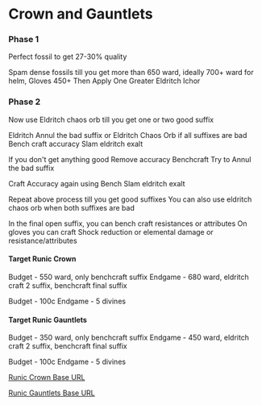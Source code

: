 # Crown and Gauntlets

### Phase 1

Perfect fossil to get 27-30% quality

Spam dense fossils till you get more than 650 ward, ideally 700+ ward for helm, Gloves 450+
Then Apply One Greater Eldritch Ichor

### Phase 2

Now use Eldritch chaos orb till you get one or two good suffix

Eldritch Annul the bad suffix or Eldritch Chaos Orb if all suffixes are bad
Bench craft accuracy
Slam eldritch exalt

If you don't get anything good
Remove accuracy Benchcraft
Try to Annul the bad suffix

Craft Accuracy again using Bench
Slam eldritch exalt

Repeat above process till you get good suffixes
You can also use eldritch chaos orb when both suffixes are bad

In the final open suffix, you can bench craft resistances or attributes
On gloves you can craft Shock reduction or elemental damage or resistance/attributes

#### Target Runic Crown

Budget - 550 ward, only benchcraft suffix
Endgame - 680 ward, eldritch craft 2 suffix, benchcraft final suffix

Budget - 100c
Endgame - 5 divines

#### Target Runic Gauntlets

Budget - 350 ward, only benchcraft suffix
Endgame - 450 ward, eldritch craft 2 suffix, benchcraft final suffix

Budget - 100c
Endgame - 5 divines

[Runic Crown Base URL](https://www.pathofexile.com/trade/search/Kalandra/L238MOGSn)

[Runic Gauntlets Base URL](https://www.pathofexile.com/trade/search/Kalandra/2rQe0ypck)
